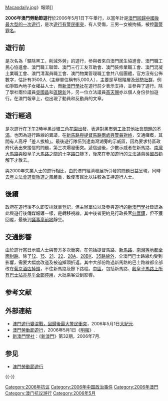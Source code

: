 [Macaodaily.jpg](https://zh.wikipedia.org/wiki/File:Macaodaily.jpg "fig:Macaodaily.jpg")》報頭\]\]

**2006年澳門勞動節遊行**於2006年5月1日下午舉行，以當年計是[澳門回歸中國後最大型的一次遊行](https://zh.wikipedia.org/wiki/澳門回歸中國 "wikilink")，是次[遊行有警民衝突](https://zh.wikipedia.org/wiki/遊行 "wikilink")，有人受傷，三男一女被拘捕，被控[襲警罪名](https://zh.wikipedia.org/wiki/襲警 "wikilink")。

## 遊行前

是次名為「驅除黑工，削減外勞」的遊行，参與者來自澳門民生協進會、澳門職工民心協進會、澳門職工聯盟、澳門三行工友互助會、澳門裝修業職工會、澳門混凝土業職工會、澳門清潔員職工會、澳門物業管理職工會共八個團體，官方沒有公佈數字，估計有3500人（主辦單位稱有5,000人），主要是草根階層及[弱勢社群](https://zh.wikipedia.org/wiki/弱勢社群 "wikilink")，例如爭取內地子女權益人士，而[新澳門學社](../Page/新澳門學社.md "wikilink")在遊行前夕表示支持，並參與了遊行。除了學社兩位議員[吳國昌](../Page/吳國昌.md "wikilink")和[區錦新](../Page/區錦新.md "wikilink")外，另一位立法議員[高天賜](../Page/高天賜.md "wikilink")亦以個人身份參加遊行。在澳門報章上，也出現了動員和反動員的文章。

## 遊行經過

是次遊行在[下午](https://zh.wikipedia.org/wiki/下午 "wikilink")2時半[黑沙環](https://zh.wikipedia.org/wiki/黑沙環 "wikilink")[三角花園出發](https://zh.wikipedia.org/wiki/三角花園 "wikilink")，表達對[黑市勞工及其他](https://zh.wikipedia.org/wiki/非法勞工 "wikilink")[社會問題的不滿](https://zh.wikipedia.org/wiki/社會問題 "wikilink")。也因為遊行路線的異議，在[新馬路與提督馬路兩處與](https://zh.wikipedia.org/wiki/新馬路 "wikilink")[警員對峙](https://zh.wikipedia.org/wiki/警員 "wikilink")，交通癱瘓，其間有人高呼「差人拔槍」。最後遊行隊伍到達南灣湖旁的示威區，因為要求特區政府代表出來接信的問題，第三次爆發衝突。遞信過後，少數示威者在新馬路、[南灣大馬路與殷皇子大馬路之間的十字路口靜下](https://zh.wikipedia.org/wiki/南灣大馬路 "wikilink")，後來在參加遊行的立法議員[吳國昌](../Page/吳國昌.md "wikilink")勸解下才散去。

與2000年失業人士的遊行相比，由於澳門經濟發展所引發的問題日益呈現，同時[去年立法會選舉賄選之風嚴重](../Page/2005年澳門立法會選舉.md "wikilink")，致使市民比以往較為支持遊行人士。

## 後續

政府在遊行後不久即安排就業登記，但主辦單位以及參與遊行的[新澳門學社](../Page/新澳門學社.md "wikilink")皆認為此與遊行後傳媒報導一樣，是轉移視線。其中後者更約見行政長官[何厚鏵](../Page/何厚鏵.md "wikilink")，但不獲回覆，最後到[議事亭前地](../Page/議事亭前地.md "wikilink")靜坐。

## 交通影響

由於遊行當日示威人士與警方多次衝突，在包括提督馬路、[新馬路](https://zh.wikipedia.org/wiki/新馬路 "wikilink")、[南灣等地都全面封路](https://zh.wikipedia.org/wiki/南灣_\(澳門\) "wikilink")。除了[12](https://zh.wikipedia.org/wiki/澳巴12路線 "wikilink")、[15](https://zh.wikipedia.org/wiki/澳巴15路線 "wikilink")、[21](https://zh.wikipedia.org/wiki/澳巴21路線 "wikilink")、[22](https://zh.wikipedia.org/wiki/澳巴22路線 "wikilink")、[28A](https://zh.wikipedia.org/wiki/新福利28A路線 "wikilink")、[28BX](https://zh.wikipedia.org/wiki/新福利28BX路線 "wikilink")、[35路線外](https://zh.wikipedia.org/wiki/新福利35路線 "wikilink")，全澳門巴士路線均受到影響，需要大幅度改道及被迫掉頭折返。其中大部份路過新馬路的巴士路線都全部改在[葡京酒店掉頭](https://zh.wikipedia.org/wiki/葡京酒店 "wikilink")，不往新馬路及餘下路程。[中區](../Page/中區_\(澳門\).md "wikilink")，包括新馬路、[殷皇子馬路上所有巴士站亦基乎全部停用](https://zh.wikipedia.org/wiki/殷皇子馬路 "wikilink")，大批乘客受到影響。

## 参考文献

## 外部連結

  - [澳門遊行變混戰，回歸後最大警民衝突](http://www.epochtimes.com/b5/6/5/2/n1305277.htm)，2006年5月1日[大紀元](https://zh.wikipedia.org/wiki/大紀元 "wikilink").
  - [澳門勞動節遊行](https://web.archive.org/web/20070604152326/http://www.mpinews.com/htm/INews/20060501/gb12206c.htm)，2006年5月1日《[明報](../Page/明報.md "wikilink")》.
  - [新澳門學社](../Page/新澳門學社.md "wikilink")：《[新澳門](https://zh.wikipedia.org/wiki/新澳門 "wikilink")》第32期，2006年7月.

## 参见

  - [澳門勞動節遊行](https://zh.wikipedia.org/wiki/澳門勞動節遊行 "wikilink")

{{-}}

[Category:2006年抗议](https://zh.wikipedia.org/wiki/Category:2006年抗议 "wikilink") [Category:2006年中国政治事件](https://zh.wikipedia.org/wiki/Category:2006年中国政治事件 "wikilink") [Category:2006年澳門](https://zh.wikipedia.org/wiki/Category:2006年澳門 "wikilink") [Category:澳门抗议游行](https://zh.wikipedia.org/wiki/Category:澳门抗议游行 "wikilink") [Category:2006年5月](https://zh.wikipedia.org/wiki/Category:2006年5月 "wikilink")